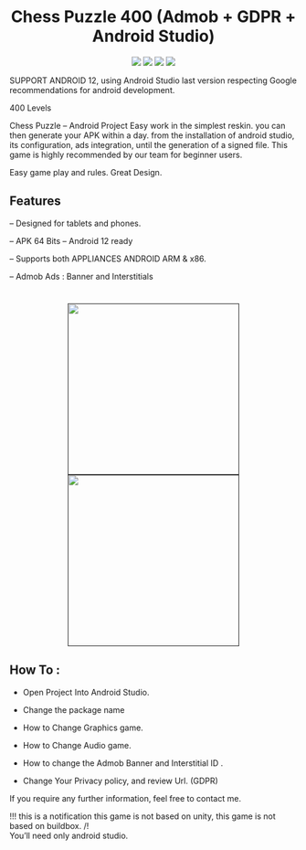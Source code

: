 <h1 align="center">Chess Puzzle 400 (Admob + GDPR + Android Studio)</h1>

  <div align="center">
<a href="https://t.me/banrossyn" target="_blank"><img src="https://img.shields.io/badge/Telegram-%40banrossyn-28a8ea"></a>
<a href="https://wa.me/+919694260426/" target="_blank"><img src="https://img.shields.io/badge/whatsapp-%40+919694260426-28a8ea"></a>
<a href="https://www.linkedin.com/in/banrossyn/" target="_blank"><img src="https://img.shields.io/badge/LinkedIn-banrossyn-informational"></a>
<a href="mailto:banrossyn@gmail.com"><img src="https://img.shields.io/badge/Email-banrossyn%40gmail.com-blue"></a>

</div>

SUPPORT ANDROID 12, using Android Studio last version respecting Google recommendations for android development.

400 Levels

Chess Puzzle – Android Project
Easy work in the simplest reskin. you can then generate your APK within a day. from the installation of android studio, its configuration, ads integration, until the generation of a signed file. This game is highly recommended by our team for beginner users.


Easy game play and rules.
Great Design.

## Features

– Designed for tablets and phones.

– APK 64 Bits – Android 12 ready

– Supports both APPLIANCES ANDROID ARM & x86.

– Admob Ads : Banner and Interstitials

# 
<p align="center">
    <a href="https://github.com/OmaPrakash/Chess_Puzzle_400_Level_Game/assets/118904953/7b560e8d-9cd7-457e-9cbe-2c9794eda12d" width="1200"/>
    </a>
  </p>

<p align="center">
    <a href="">
      <img src="https://github.com/OmaPrakash/Chess_Puzzle_400_Level_Game/assets/118904953/2e036e09-e07e-459d-9e67-3aca5ffc1952" width="300"/>
    </a>
    <a href="">
      <img src="https://github.com/OmaPrakash/Chess_Puzzle_400_Level_Game/assets/118904953/233fe7cc-051d-415f-891e-ce63526a72f2" width="300"/>
    </a>  
  </p>
  
## How To :
- Open Project Into Android Studio.

- Change the package name

- How to Change Graphics game.

- How to Change Audio game.

- How to change the Admob Banner and Interstitial ID .

- Change Your Privacy policy, and review Url. (GDPR)

If you require any further information, feel free to contact me.

!!! this is a notification this game is not based on unity, this game is not based on buildbox. /!\
You’ll need only android studio.

       

